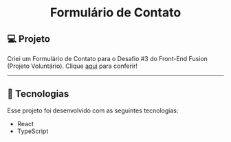 <h1 align="center">Formulário de Contato</h1>

## 💻 Projeto

Criei um Formulário de Contato para o Desafio #3 do Front-End Fusion (Projeto Voluntário). Clique <a href="https://formulario-contato-eosin.vercel.app/">aqui</a> para conferir!

---

## 🚀 Tecnologias

Esse projeto foi desenvolvido com as seguintes tecnologias:

- React
- TypeScript
